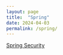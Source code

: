 ```yaml
---
layout: page 
title:  "Spring"
date: 2024-04-03
permalink: /spring/
---
```


[Spring Security][spring security]

[spring security]: /m0mf.github.io/spring/security/2024/04/03/spring-security.html
